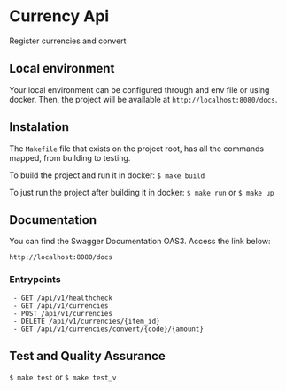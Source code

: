 # Currency Api

Register currencies and convert

## Local environment

Your local environment can be configured through and env file or using docker. Then, the project will be available at `http://localhost:8080/docs`.

## Instalation

The `Makefile` file that exists on the project root, has all the commands mapped, from building to testing.

To build the project and run it in docker:
`$ make build`

To just run the project after building it in docker:
`$ make run` or `$ make up`

## Documentation

You can find the Swagger Documentation OAS3. Access the link below:

`http://localhost:8080/docs`

 ### Entrypoints
```
 - GET /api/v1/healthcheck
 - GET /api/v1/currencies
 - POST /api/v1/currencies
 - DELETE /api/v1/currencies/{item_id}
 - GET /api/v1/currencies/convert/{code}/{amount}
```

## Test and Quality Assurance

`$ make test` or `$ make test_v`
